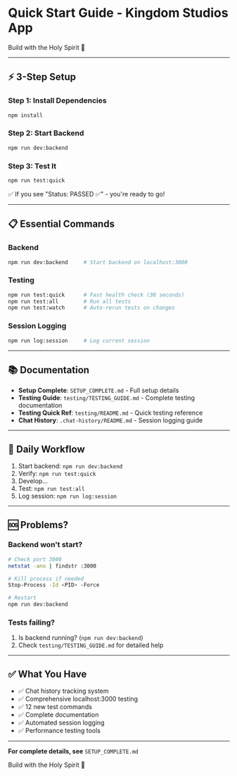 # Quick Start Guide - Kingdom Studios App

Build with the Holy Spirit 🙏

---

## ⚡ 3-Step Setup

### Step 1: Install Dependencies

```bash
npm install
```

### Step 2: Start Backend

```bash
npm run dev:backend
```

### Step 3: Test It

```bash
npm run test:quick
```

✅ If you see "Status: PASSED ✅" - you're ready to go!

---

## 📋 Essential Commands

### Backend

```bash
npm run dev:backend     # Start backend on localhost:3000
```

### Testing

```bash
npm run test:quick      # Fast health check (30 seconds)
npm run test:all        # Run all tests
npm run test:watch      # Auto-rerun tests on changes
```

### Session Logging

```bash
npm run log:session     # Log current session
```

---

## 📚 Documentation

- **Setup Complete**: `SETUP_COMPLETE.md` - Full setup details
- **Testing Guide**: `testing/TESTING_GUIDE.md` - Complete testing documentation
- **Testing Quick Ref**: `testing/README.md` - Quick testing reference
- **Chat History**: `.chat-history/README.md` - Session logging guide

---

## 🎯 Daily Workflow

1. Start backend: `npm run dev:backend`
2. Verify: `npm run test:quick`
3. Develop...
4. Test: `npm run test:all`
5. Log session: `npm run log:session`

---

## 🆘 Problems?

### Backend won't start?

```bash
# Check port 3000
netstat -ano | findstr :3000

# Kill process if needed
Stop-Process -Id <PID> -Force

# Restart
npm run dev:backend
```

### Tests failing?

1. Is backend running? (`npm run dev:backend`)
2. Check `testing/TESTING_GUIDE.md` for detailed help

---

## ✅ What You Have

- ✅ Chat history tracking system
- ✅ Comprehensive localhost:3000 testing
- ✅ 12 new test commands
- ✅ Complete documentation
- ✅ Automated session logging
- ✅ Performance testing tools

---

**For complete details, see** `SETUP_COMPLETE.md`

Build with the Holy Spirit 🙏
